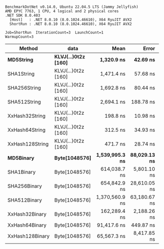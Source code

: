 ```

BenchmarkDotNet v0.14.0, Ubuntu 22.04.5 LTS (Jammy Jellyfish)
AMD EPYC 7763, 1 CPU, 4 logical and 2 physical cores
.NET SDK 8.0.403
  [Host]   : .NET 8.0.10 (8.0.1024.46610), X64 RyuJIT AVX2
  ShortRun : .NET 8.0.10 (8.0.1024.46610), X64 RyuJIT AVX2

Job=ShortRun  IterationCount=3  LaunchCount=1  
WarmupCount=3  

```
| Method          | data                | Mean           | Error        | StdDev      | Min            | Max            | Gen0   | Allocated |
|---------------- |-------------------- |---------------:|-------------:|------------:|---------------:|---------------:|-------:|----------:|
| **MD5String**       | **KLVJ(...)0t2z [160]** |     **1,320.9 ns** |     **42.69 ns** |     **2.34 ns** |     **1,318.6 ns** |     **1,323.3 ns** | **0.0134** |    **1128 B** |
| SHA1String      | KLVJ(...)0t2z [160] |     1,471.4 ns |     57.68 ns |     3.16 ns |     1,467.9 ns |     1,474.2 ns | 0.0153 |    1416 B |
| SHA256String    | KLVJ(...)0t2z [160] |     1,692.8 ns |     80.44 ns |     4.41 ns |     1,687.9 ns |     1,696.5 ns | 0.0210 |    1856 B |
| SHA512String    | KLVJ(...)0t2z [160] |     2,694.1 ns |    188.78 ns |    10.35 ns |     2,686.2 ns |     2,705.8 ns | 0.0381 |    3240 B |
| XxHash32String  | KLVJ(...)0t2z [160] |       198.8 ns |     10.98 ns |     0.60 ns |       198.1 ns |       199.2 ns | 0.0069 |     584 B |
| XxHash64String  | KLVJ(...)0t2z [160] |       312.5 ns |     34.93 ns |     1.91 ns |       311.2 ns |       314.7 ns | 0.0086 |     728 B |
| XxHash128String | KLVJ(...)0t2z [160] |       471.7 ns |     28.74 ns |     1.58 ns |       470.7 ns |       473.5 ns | 0.0134 |    1128 B |
| **MD5Binary**       | **Byte[1048576]**       | **1,539,995.3 ns** | **88,029.13 ns** | **4,825.17 ns** | **1,537,200.5 ns** | **1,545,566.9 ns** |      **-** |      **41 B** |
| SHA1Binary      | Byte[1048576]       |   614,038.7 ns |  5,801.10 ns |   317.98 ns |   613,677.7 ns |   614,277.0 ns |      - |      49 B |
| SHA256Binary    | Byte[1048576]       |   654,842.9 ns | 28,610.05 ns | 1,568.21 ns |   653,172.2 ns |   656,283.0 ns |      - |      57 B |
| SHA512Binary    | Byte[1048576]       | 1,370,560.9 ns | 63,180.67 ns | 3,463.15 ns | 1,367,064.6 ns | 1,373,989.9 ns |      - |      89 B |
| XxHash32Binary  | Byte[1048576]       |   162,289.4 ns |  2,188.26 ns |   119.95 ns |   162,180.9 ns |   162,418.2 ns |      - |      32 B |
| XxHash64Binary  | Byte[1048576]       |    91,417.6 ns |    449.87 ns |    24.66 ns |    91,391.4 ns |    91,440.3 ns |      - |      32 B |
| XxHash128Binary | Byte[1048576]       |    65,567.3 ns |  8,417.85 ns |   461.41 ns |    65,245.6 ns |    66,095.9 ns |      - |      40 B |
